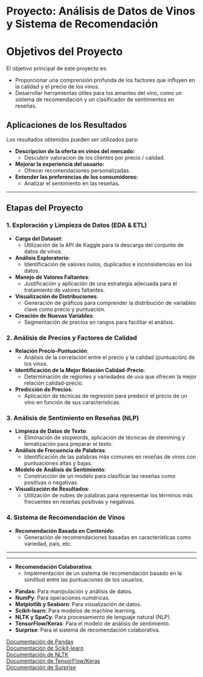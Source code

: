 

 # Proyecto: Análisis de Datos de Vinos y Sistema de Recomendación

 # Objetivos del Proyecto

El objetivo principal de este proyecto es:

* Proporcionar una comprensión profunda de los factores que influyen en la calidad y el precio de los vinos.
* Desarrollar herramientas útiles para los amantes del vino, como un sistema de recomendación y un clasificador de sentimientos en reseñas.

## Aplicaciones de los Resultados

Los resultados obtenidos pueden ser utilizados para:

* **Descripcion de la oferta en vinos del mercado:**
    * Descubrir valoracion de los clientes por precio / calidad.
* **Mejorar la experiencia del usuario:**
    * Ofrecer recomendaciones personalizadas.
* **Entender las preferencias de los consumidores:**
    * Analizar el sentimiento en las reseñas.
      
 -------------------------------------------------------------------------------------------------------------------------------------------------------------------       


## Etapas del Proyecto

### 1. Exploración y Limpieza de Datos (EDA & ETL)

* **Carga del Dataset**:
    * Utilización de la API de Kaggle para la descarga del conjunto de datos de vinos.
* **Análisis Exploratorio**:
    * Identificación de valores nulos, duplicados e inconsistencias en los datos.
* **Manejo de Valores Faltantes**:
    * Justificación y aplicación de una estrategia adecuada para el tratamiento de valores faltantes.
* **Visualización de Distribuciones**:
    * Generación de gráficos para comprender la distribución de variables clave como precio y puntuación.
* **Creación de Nuevas Variables**:
    * Segmentación de precios en rangos para facilitar el análisis.

### 2. Análisis de Precios y Factores de Calidad

* **Relación Precio-Puntuación**:
    * Análisis de la correlación entre el precio y la calidad (puntuación) de los vinos.
* **Identificación de la Mejor Relación Calidad-Precio**:
    * Determinación de regiones y variedades de uva que ofrecen la mejor relación calidad-precio.
* **Predicción de Precios**:
    * Aplicación de técnicas de regresión para predecir el precio de un vino en función de sus características.

### 3. Análisis de Sentimiento en Reseñas (NLP)

* **Limpieza de Datos de Texto**:
    * Eliminación de stopwords, aplicación de técnicas de stemming y lematización para preparar el texto.
* **Análisis de Frecuencia de Palabras**:
    * Identificación de las palabras más comunes en reseñas de vinos con puntuaciones altas y bajas.
* **Modelo de Análisis de Sentimiento**:
    * Construcción de un modelo para clasificar las reseñas como positivas o negativas.
* **Visualización de Resultados**:
    * Utilización de nubes de palabras para representar los términos más frecuentes en reseñas positivas y negativas.

### 4. Sistema de Recomendación de Vinos

* **Recomendación Basada en Contenido**:
    * Generación de recomendaciones basadas en características como variedad, país, etc.

-------------------------------------------------------------------------------------------------------------------------------------------------------------------


-------------------------------------------------------------------------------------------------------------------------------------------------------------------  
* **Recomendación Colaborativa**:
    * Implementación de un sistema de recomendación basado en la similitud entre las puntuaciones de los usuarios.

- **Pandas**: Para manipulación y análisis de datos.
- **NumPy**: Para operaciones numéricas.
- **Matplotlib y Seaborn**: Para visualización de datos.
- **Scikit-learn**: Para modelos de machine learning.
- **NLTK y SpaCy**: Para procesamiento de lenguaje natural (NLP).
- **TensorFlow/Keras**: Para el modelo de análisis de sentimiento.
- **Surprise**: Para el sistema de recomendación colaborativa.

[Documentación de Pandas](https://pandas.pydata.org/docs/)       
[Documentación de Scikit-learn](https://scikit-learn.org/stable/)   
[Documentación de NLTK](https://www.nltk.org/)    
[Documentación de TensorFlow/Keras](https://www.tensorflow.org/api_docs)        
[Documentación de Surprise](https://surprise.readthedocs.io/en/stable/)

